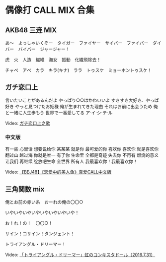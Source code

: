 # 偶像打 CALL MIX 合集

## AKB48 三连 MIX

あ～　よっしゃいくぞー　タイガー　ファイヤー　サイバー　ファイバー　ダイバー　バイバー　ジャージャー！　

虎　火　人造　繊維　海女　振動　化繊飛除去！

チャペ　アペ　カラ　キラ(キナ)　ララ　トゥスケ　ミョーホントゥスケ！

## ガチ恋口上

言いたいことがあるんだよ
やっぱり○○はかわいいよ
すきすき大好き、やっぱ好き
やっと見つけたお姫様
俺が生まれてきた理由
それはお前に出会うため
俺と一緒に人生歩もう
世界で一番愛してる
ア·イ·シ·テ·ル

Video: [ガチ恋口上之歌](https://www.bilibili.com/video/BV1XJ411w7rC)

### 中文版

有一些 心里话 想要说给你
某某某 就是你 最可爱的你
喜欢你 喜欢你 就是喜欢你
翻过山 越过海 你就是唯一
有了你 生命里 全都是奇迹
失去你 不再有 燃烧的意义
让我们 再继续 绽放吧生命
全世界 所有人 我最喜欢你！我最喜欢你！

Video: [【BEJ48】《恋爱中的美人鱼》真爱CALL中文版 ](https://www.bilibili.com/video/av5941977/)

## 三角関数 mix

俺とお前の赤い糸　おーれの俺の〇〇○

いやいやいやいやいやいやいやいや！

お！れ！の！　〇〇○！

サイン！コサイン！タンジェント！

トライアングル・ドリーマー！

Video: [「トライアングル・ドリーマー」虹のコンキスタドール（2016.7.31）](https://www.youtube.com/watch?v=8EskGKxmcFc)
